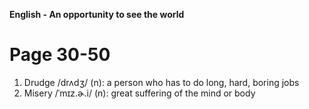 **English - An opportunity to see the world**

# Page 30-50
1. Drudge /drʌdʒ/ (n): a person who has to do long, hard, boring jobs
2. Misery /ˈmɪz.ɚ.i/ (n): great suffering of the mind or body